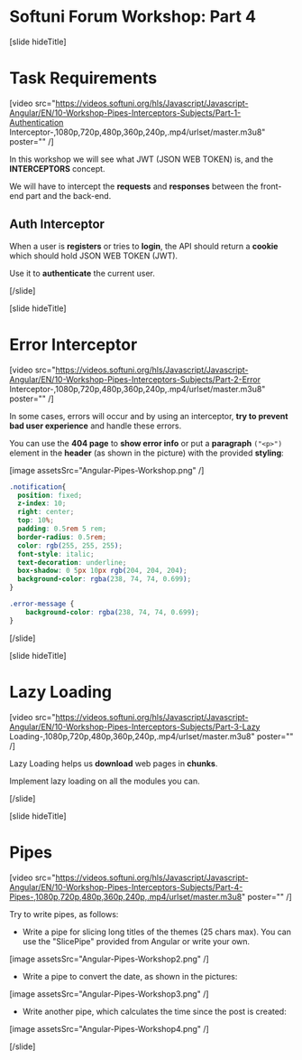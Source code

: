 # Softuni Forum Workshop: Part 4

[slide hideTitle]

# Task Requirements

[video src="https://videos.softuni.org/hls/Javascript/Javascript-Angular/EN/10-Workshop-Pipes-Interceptors-Subjects/Part-1-Authentication Interceptor-,1080p,720p,480p,360p,240p,.mp4/urlset/master.m3u8" poster="" /]

In this workshop we will see what JWT (JSON WEB TOKEN) is, and the **INTERCEPTORS** concept. 

We will have to intercept the **requests** and **responses** between the front-end part and the back-end. 

## Auth Interceptor

When a user is **registers** or tries to **login**, the API should return a **cookie** which should hold JSON WEB TOKEN (JWT). 

Use it to **authenticate** the current user.

[/slide]

[slide hideTitle]

# Error Interceptor

[video src="https://videos.softuni.org/hls/Javascript/Javascript-Angular/EN/10-Workshop-Pipes-Interceptors-Subjects/Part-2-Error Interceptor-,1080p,720p,480p,360p,240p,.mp4/urlset/master.m3u8" poster="" /]

In some cases, errors will occur and by using an interceptor, **try to prevent bad user experience** and handle these errors. 

You can use the **404 page** to **show error info** or put a **paragraph** `("<p>")` element in the **header** (as shown in the picture) with the provided **styling**:


[image assetsSrc="Angular-Pipes-Workshop.png" /]

```css
.notification{
  position: fixed;
  z-index: 10;
  right: center;
  top: 10%;
  padding: 0.5rem 5 rem;
  border-radius: 0.5rem;
  color: rgb(255, 255, 255);
  font-style: italic;
  text-decoration: underline;
  box-shadow: 0 5px 10px rgb(204, 204, 204);
  background-color: rgba(238, 74, 74, 0.699);
}

.error-message {
    background-color: rgba(238, 74, 74, 0.699);
}

```

[/slide]

[slide hideTitle]

# Lazy Loading

[video src="https://videos.softuni.org/hls/Javascript/Javascript-Angular/EN/10-Workshop-Pipes-Interceptors-Subjects/Part-3-Lazy Loading-,1080p,720p,480p,360p,240p,.mp4/urlset/master.m3u8" poster="" /]

Lazy Loading helps us **download** web pages in **chunks**. 

Implement lazy loading on all the modules you can.

[/slide]

[slide hideTitle]

# Pipes

[video src="https://videos.softuni.org/hls/Javascript/Javascript-Angular/EN/10-Workshop-Pipes-Interceptors-Subjects/Part-4-Pipes-,1080p,720p,480p,360p,240p,.mp4/urlset/master.m3u8" poster="" /]

Try to write pipes, as follows:

- Write a pipe for slicing long titles of the themes (25 chars max). You can use the "SlicePipe" provided from Angular or write your own.

[image assetsSrc="Angular-Pipes-Workshop2.png" /]

- Write a pipe to convert the date, as shown in the pictures:

[image assetsSrc="Angular-Pipes-Workshop3.png" /]

- Write another pipe, which calculates the time since the post is created:

[image assetsSrc="Angular-Pipes-Workshop4.png" /]

[/slide]




